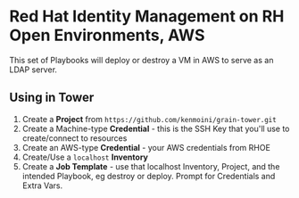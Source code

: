 # Red Hat Identity Management on RH Open Environments, AWS

This set of Playbooks will deploy or destroy a VM in AWS to serve as an LDAP server.

## Using in Tower

1. Create a **Project** from `https://github.com/kenmoini/grain-tower.git`
2. Create a Machine-type **Credential** - this is the SSH Key that you'll use to create/connect to resources
3. Create an AWS-type **Credential** - your AWS credentials from RHOE
4. Create/Use a `localhost` **Inventory**
5. Create a **Job Template** - use that localhost Inventory, Project, and the intended Playbook, eg destroy or deploy.  Prompt for Credentials and Extra Vars.